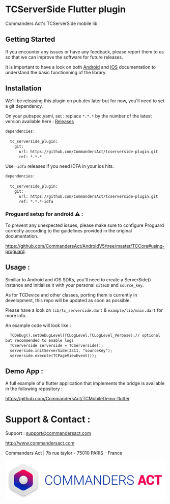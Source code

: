 # TCServerSide Flutter plugin

Commanders Act's TCServerSide mobile lib

## Getting Started

If you encounter any issues or have any feedback, please report them to us so that we can improve the software for future releases.

It is important to have a look on both [Android](https://github.com/CommandersAct/AndroidV5/tree/master/TCServerSide) and [IOS](https://github.com/CommandersAct/iosv5/tree/master/TCServerSide) documentation to understand the basic functionning of the library. 

## Installation 

We'll be releasing this plugin on pub.dev later but for now, you'll need to set a git dependency. 

On your pubspec.yaml, set : 
replace `*.*.*` by the number of the latest version available here : [Releases](https://github.com/CommandersAct/tcserverside-flutter-plugin/releases)

```
dependencies:

  tc_serverside_plugin:
    git:
      url: https://github.com/CommandersAct/tcserverside-plugin.git
      ref: *.*.*
```

Use `-idfa` releases if you need IDFA in your ios hits.

```
dependencies:

  tc_serverside_plugin:
    git:
      url: https://github.com/CommandersAct/tcserverside-plugin.git
      ref: *.*.*-idfa
```
### Proguard setup for android ⚠️ : 

To prevent any unexpected issues, please make sure to configure Proguard correctly according to the guidelines provided in the original documentation.

https://github.com/CommandersAct/AndroidV5/tree/master/TCCore#using-proguard.

## Usage : 

Simillar to Android and iOS SDKs, you'll need to create a ServerSide() instance and initialise it with your personal `siteID` and `source_key`.

As for TCDevice and other classes, porting them is currently in development, this repo will be updated as soon as possible.

Please have a look on `lib/tc_serverside.dart`  & `example/lib/main.dart` for more info. 

An example code will look like : 

```
  TCDebug().setDebugLevel(TCLogLevel.TCLogLevel_Verbose);// optional but recommended to enable logs
  TCServerside serverside = TCServerside();
  serverside.initServerSide(3311, "sourceKey");
  serverside.execute(TCPageViewEvent());
```

## Demo App : 

A full example of a flutter application that implements the bridge is available in the following repository : 

https://github.com/CommandersAct/TCMobileDemo-flutter.


# Support & Contact : 

Support : support@commandersact.com

http://www.commandersact.com

Commanders Act | 7b rue taylor - 75010 PARIS - France

![Commanders Act logo](res/ca_logo.png)
